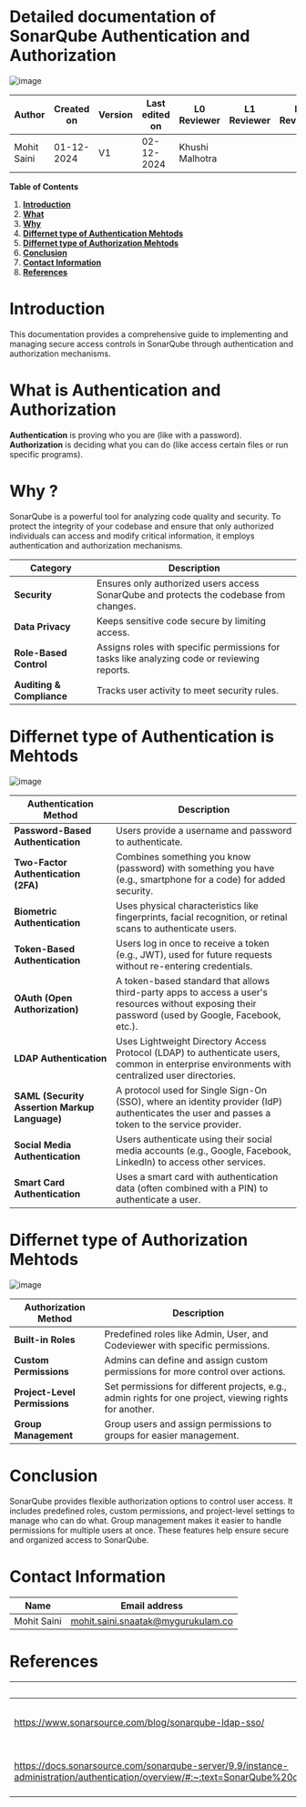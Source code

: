 
# Detailed documentation of SonarQube Authentication and Authorization

![image](https://github.com/user-attachments/assets/dd227152-b1cf-4da0-a001-a3887bb2b68f)



| **Author**          | **Created on** | **Version** | **Last edited on** | **L0 Reviewer**  | **L1 Reviewer** | **L2 Reviewer** |
|---------------------|----------------|-------------|--------------------|------------------|-----------------|-----------------|
| Mohit Saini         | 01-12-2024     | V1          | 02-12-2024         | Khushi Malhotra  |                 |                 |


**Table of Contents**

1. [**Introduction**](#introduction)
2. [**What**](#what-is-authentication-and-authorization)
3. [**Why**](#why)
4. [**Differnet type of Authentication Mehtods**](#different-types-of-authentication-methods)
5. [**Differnet type of Authorization Mehtods**](#different-types-of-authorization-methods)
6. [**Conclusion**](#conclusion)
7. [**Contact Information**](#contact-information)
8. [**References**](#references)



# Introduction
 This documentation provides a comprehensive guide to implementing and managing secure access controls in SonarQube through authentication and authorization mechanisms.

# What is Authentication and Authorization
**Authentication** is proving who you are (like with a password).
\
**Authorization** is deciding what you can do (like access certain files or run specific programs).

# Why ?
SonarQube is a powerful tool for analyzing code quality and security. To protect the integrity of your codebase and ensure that only authorized individuals can access and modify critical information, it employs authentication and authorization mechanisms.

| **Category**           | **Description**                                      |
|-------------------------|----------------------------------------------------|
| **Security**            | Ensures only authorized users access SonarQube and protects the codebase from changes. |
| **Data Privacy**        | Keeps sensitive code secure by limiting access.    |
| **Role-Based Control**  | Assigns roles with specific permissions for tasks like analyzing code or reviewing reports. |
| **Auditing & Compliance** | Tracks user activity to meet security rules.          |


# Differnet type of Authentication is Mehtods

![image](https://github.com/user-attachments/assets/aab40b69-2d6f-43d3-9939-f32bae64c8d8)


| **Authentication Method**       | **Description**                                                                                                                                         |
|----------------------------------|---------------------------------------------------------------------------------------------------------------------------------------------------------|
| **Password-Based Authentication**| Users provide a username and password to authenticate.                                                                                                 |
| **Two-Factor Authentication (2FA)**| Combines something you know (password) with something you have (e.g., smartphone for a code) for added security.                                          |
| **Biometric Authentication**    | Uses physical characteristics like fingerprints, facial recognition, or retinal scans to authenticate users.                                           |
| **Token-Based Authentication**  | Users log in once to receive a token (e.g., JWT), used for future requests without re-entering credentials.                                                   
| **OAuth (Open Authorization)**   | A token-based standard that allows third-party apps to access a user's resources without exposing their password (used by Google, Facebook, etc.).      |
| **LDAP Authentication**         | Uses Lightweight Directory Access Protocol (LDAP) to authenticate users, common in enterprise environments with centralized user directories.          |
| **SAML (Security Assertion Markup Language)**| A protocol used for Single Sign-On (SSO), where an identity provider (IdP) authenticates the user and passes a token to the service provider.            |
| **Social Media Authentication** | Users authenticate using their social media accounts (e.g., Google, Facebook, LinkedIn) to access other services.                                       |
| **Smart Card Authentication**   | Uses a smart card with authentication data (often combined with a PIN) to authenticate a user.                                                         |


# Differnet type of Authorization Mehtods

![image](https://github.com/user-attachments/assets/7258c805-5665-4fbe-b128-6ed6d9c8f1d1)


| **Authorization Method**           | **Description**                                                                 |
|------------------------------------|---------------------------------------------------------------------------------|
| **Built-in Roles**         | Predefined roles like Admin, User, and Codeviewer with specific permissions.                                 |
| **Custom Permissions**     | Admins can define and assign custom permissions for more control over actions.                               |
| **Project-Level Permissions** | Set permissions for different projects, e.g., admin rights for one project, viewing rights for another.    |
| **Group Management**       | Group users and assign permissions to groups for easier management.                                           |



# Conclusion
SonarQube provides flexible authorization options to control user access. It includes predefined roles, custom permissions, and project-level settings to manage who can do what. Group management makes it easier to handle permissions for multiple users at once. These features help ensure secure and organized access to SonarQube.

#  Contact Information


| **Name**    | **Email address**         |
|-------------|---------------------------|
| Mohit Saini | mohit.saini.snaatak@mygurukulam.co |


# References

| **Link** | **Description** |
|------------------------------------------------------|------------------|
| https://www.sonarsource.com/blog/sonarqube-ldap-sso/| Sonar authentication and authorization |
| https://docs.sonarsource.com/sonarqube-server/9.9/instance-administration/authentication/overview/#:~:text=SonarQube%20comes%20with%20an%20onboard,for%20Bitbucket)%2C%20and%20authentication.| Sonar authentication and authorization|






